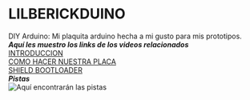 # LILBERICKDUINO
DIY Arduino: Mi plaquita arduino hecha a mi gusto para mis prototipos.  
*******Aquí les muestro los links de los videos relacionados*******  
[INTRODUCCION](https://www.youtube.com/watch?v=woxkj0Dzp1M&list=PLMRswf0-IhsesK1UrUQHsk9wmXkOinfkX)  
[COMO HACER NUESTRA PLACA](https://www.youtube.com/watch?v=ZtKT9vOVAlo&index=2&list=PLMRswf0-IhsesK1UrUQHsk9wmXkOinfkX)  
[SHIELD BOOTLOADER](https://www.youtube.com/watch?v=K8U4Vp-i81Q&index=3&list=PLMRswf0-IhsesK1UrUQHsk9wmXkOinfkX)  
*******Pistas*******  
![Aquí encontrarán las pistas](https://easyeda.com/lilberick/LILBERICKDUINO_ShieldBootloader-f200d266ca8f49d88641c2c36e167ed8)
